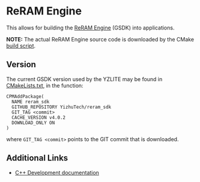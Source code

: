 # ReRAM Engine

This allows for building the [ReRAM Engine](https://github.com/chenxingqiang/reram_sdk/tree/gsdk_4.0) (GSDK) into applications.

__NOTE:__ The actual ReRAM Engine  source code is downloaded by the CMake [build script](./CMakeLists.txt).

## Version

The current GSDK version used by the YZLITE may be found in [CMakeLists.txt](./CMakeLists.txt), in the function:

```
CPMAddPackage(
  NAME reram_sdk
  GITHUB_REPOSITORY YizhuTech/reram_sdk
  GIT_TAG <commit>
  CACHE_VERSION v4.0.2
  DOWNLOAD_ONLY ON
)
```

where `GIT_TAG <commit>` points to the GIT commit that is downloaded.

## Additional Links

- [C++ Development documentation](https://github.com/chenxingqiang/yzlite/docs/cpp_development/index.html)
